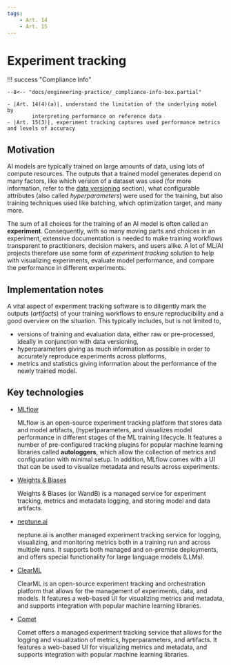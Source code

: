 ```yaml
---
tags:
    - Art. 14
    - Art. 15
---
```


# Experiment tracking

!!! success "Compliance Info"

    --8<-- "docs/engineering-practice/_compliance-info-box.partial"

    - |Art. 14(4)(a)|, understand the limitation of the underlying model by
            interpreting performance on reference data
    - |Art. 15(3)|, experiment tracking captures used performance metrics and levels of accuracy

## Motivation

AI models are typically trained on large amounts of data, using lots of compute resources.
The outputs that a trained model generates depend on many factors, like which version of a dataset was used (for more information, refer to the [data versioning](data-governance/data-versioning.md) section),
what configurable attributes (also called _hyperparameters_) were used for the training, but also training techniques used like batching, which optimization target, and many more.

The sum of all choices for the training of an AI model is often called an **experiment**.
Consequently, with so many moving parts and choices in an experiment, extensive documentation is needed to make training workflows transparent to practitioners, decision makers, and users alike.
A lot of ML/AI projects therefore use some form of _experiment tracking_ solution to help with visualizing experiments, evaluate model performance, and compare the performance in different experiments.

## Implementation notes

A vital aspect of experiment tracking software is to diligently mark the outputs (_artifacts_) of your training workflows to ensure reproducibility and a good overview on the situation.
This typically includes, but is not limited to,

-   versions of training and evaluation data, either raw or pre-processed, ideally in conjunction with data versioning,
-   hyperparameters giving as much information as possible in order to accurately reproduce experiments across platforms,
-   metrics and statistics giving information about the performance of the newly trained model.

## Key technologies

-   [MLflow](https://mlflow.org/)

    MLflow is an open-source experiment tracking platform that stores data and model artifacts, (hyper)parameters, and visualizes model performance in different stages of the ML training lifecycle.
    It features a number of pre-configured tracking plugins for popular machine learning libraries called **autologgers**, which allow the collection of metrics and configuration with minimal setup.
    In addition, MLflow comes with a UI that can be used to visualize metadata and results across experiments.

-   [Weights & Biases](https://wandb.ai/)

    Weights & Biases (or WandB) is a managed service for experiment tracking, metrics and metadata logging, and storing model and data artifacts.

-   [neptune.ai](https://neptune.ai)

    neptune.ai is another managed experiment tracking service for logging, visualizing, and monitoring metrics both in a training run and across multiple runs.
    It supports both managed and on-premise deployments, and offers special functionality for large language models (LLMs).

-   [ClearML](https://clear.ml/docs/)

    ClearML is an open-source experiment tracking and orchestration platform that allows for the management of experiments, data, and models.
    It features a web-based UI for visualizing metrics and metadata, and supports integration with popular machine learning libraries.

-   [Comet](https://www.comet.com/)

    Comet offers a managed experiment tracking service that allows for the logging and visualization of metrics, hyperparameters, and artifacts.
    It features a web-based UI for visualizing metrics and metadata, and supports integration with popular machine learning libraries.
